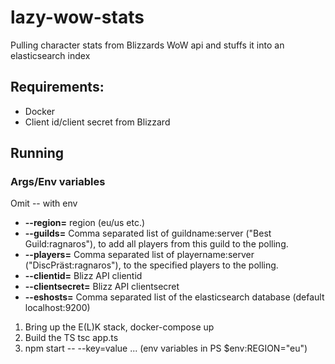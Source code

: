 # lazy-wow-stats

Pulling character stats from Blizzards WoW api and stuffs it into an elasticsearch index

## Requirements:
- Docker
- Client id/client secret from Blizzard 

## Running 

###	Args/Env variables

Omit -- with env

- **--region=** region (eu/us etc.)
- **--guilds=** Comma separated list of guildname:server ("Best Guild:ragnaros"), to add all players from this guild to the polling.
- **--players=** Comma separated list of playername:server ("DiscPräst:ragnaros"), to the specified players to the polling.
- **--clientid=** Blizz API clientid
- **--clientsecret=** Blizz API clientsecret
- **--eshosts=** Comma separated list of the elasticsearch database (default localhost:9200)

1.  Bring up the E(L)K stack, docker-compose up
2.	Build the TS tsc app.ts
3.	npm start -- --key=value ... (env variables in PS $env:REGION="eu")

